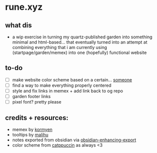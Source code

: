# rune.xyz

## what dis
- a wip exercise in turning my quartz-published garden into something minimal and html-based... that eventually turned into an attempt at combining everything that i am currently using (startpage/garden/memex) into one (hopefully) functional website

## to-do
- [ ] make website color scheme based on a certain... [someone](https://www.youtube.com/watch?v=CQeTZ4_77PA)
- [ ] find a way to make everything properly centered
- [ ] style and fix links in memex + add link back to og repo
- [ ] garden footer links
- [ ] pixel font? pretty please

## credits + resources:
- memex by [kormyen](https://github.com/kormyen/memex)
- tooltips by [malihu](http://manos.malihu.gr/style-my-tooltips-jquery-plugin/)
- notes exported from obsidian via [obsidian-enhancing-export](https://github.com/mokeyish/obsidian-enhancing-export)
- color scheme from [catppuccin](https://github.com/catppuccin) as always <3